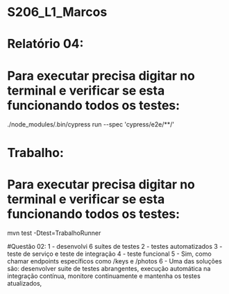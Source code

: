 # S206_L1_Marcos

# Relatório 04:
# Para executar precisa digitar no terminal e verificar se esta funcionando todos os testes:
./node_modules/.bin/cypress run --spec 'cypress/e2e/**/'

# Trabalho:
# Para executar precisa digitar no terminal e verificar se esta funcionando todos os testes:
mvn test -Dtest=TrabalhoRunner

#Questão 02: 
1 - desenvolvi 6 suítes de testes 
2 - testes automatizados 
3 - teste de serviço e teste de integração 
4 - teste funcional 
5 - Sim, como chamar endpoints específicos como /keys e /photos
6 - Uma das soluções são: desenvolver suite de testes abrangentes, execução automática na integração contínua, monitore continuamente e mantenha os testes atualizados,
